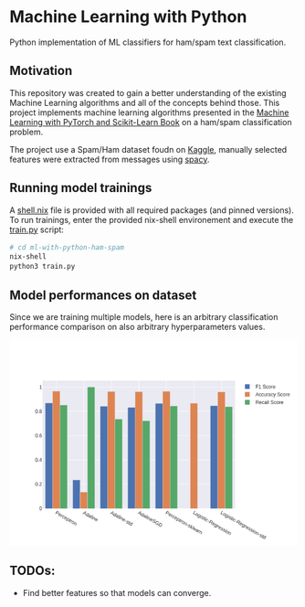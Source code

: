# Machine Learning with Python 

Python implementation of ML classifiers for ham/spam text classification.

## Motivation

This repository was created to gain a better understanding of the existing Machine Learning algorithms and all of the concepts behind those. This project implements machine learning algorithms presented in the [Machine Learning with PyTorch and Scikit-Learn Book](https://sebastianraschka.com/blog/2022/ml-pytorch-book.html) on a ham/spam classification problem.

The project use a Spam/Ham dataset foudn on [Kaggle](https://www.kaggle.com/datasets/bagavathypriya/spam-ham-dataset), manually selected features were extracted from messages using [spacy](https://spacy.io/).


## Running model trainings

A [shell.nix](shell.nix) file is provided with all required packages (and pinned versions). To run trainings, enter the provided nix-shell environement and execute the [train.py](train.py) script:

```bash 
# cd ml-with-python-ham-spam
nix-shell 
python3 train.py
```

## Model performances on dataset
Since we are training multiple models, here is an arbitrary classification performance comparison on also arbitrary hyperparameters values. 

![Performance of models](./img/scores.png)


## TODOs: 
- Find better features so that models can converge.

